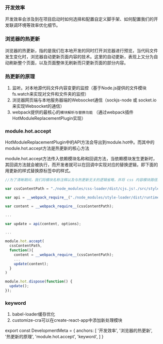 ### 开发效率

开发效率会涉及到在项目启动时如何选择和配置自定义脚手架、如何配置我们的开发联调环境等效率优化细节。

### 浏览器的热更新

浏览器的热更新，指的是我们在本地开发的同时打开浏览器进行预览，当代码文件发生变化时，浏览器自动更新页面内容的技术。这里的自动更新，表现上又分为自动刷新整个页面，以及页面整体无刷新而只更新页面的部分内容。

### 热更新的原理

1. 监听。对本地源代码文件内容变更的监控（基于Node.js提供的文件模块fs.watch来实现对文件和文件夹的监控）
1. 浏览器网页端与本地服务器端的Websocket通信（sockjs-node 或 socket.io 来实现Websocket的通信）
1. webpack提供的最核心的`模块解析与替换功能` （通过webpack插件HotModuleReplacementPlugin实现）

### module.hot.accept

HotModuleReplacementPlugin中的API方法会导出到module.hot中。而其中的module.hot.accept方法是热更新的核心方法

module.hot.accept方法传入依赖模块名称和回调方法，当依赖模块发生更新时，其回调方法就会被执行，而开发者就可以在回调中实现对应的替换逻辑，即下面的用更新的样式替换原标签中的样式。

``` js
//为了清晰期间，我们将模块名称注释以及与热更新无关的逻辑省略，并将 css 内容模块路径赋值为变量 cssContentPath 以便多处引用，实际代码可从示例运行时中查看 

var cssContentPath = "./node_modules/css-loader/dist/cjs.js!./src/style.css" 

var api = __webpack_require__("./node_modules/style-loader/dist/runtime/injectStylesIntoStyleTag.js"); 

var content = __webpack_require__(cssContentPath); 

... 

var update = api(content, options); 

... 

module.hot.accept( 
  cssContentPath, 
  function(){ 
    content = __webpack_require__(cssContentPath); 
    ... 
    update(content); 
  } 
) 

module.hot.dispose(function() { 
  update(); 
});
```


### keyword

1. babel-loader缓存优化
1. customize-cra可以在create-react-app中添加新处理模块

export const DevelopmentMeta = {
  anchors: [
    '开发效率',
    '浏览器的热更新',
    '热更新的原理',
    'module.hot.accept',
    'keyword',
  ]
}

